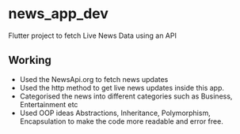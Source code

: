 # news_app_dev

Flutter project to fetch Live News Data using an API

## Working

* Used the NewsApi.org to fetch news updates
* Used the http method to get live news updates inside this app.
* Categorised the news into different categories such as Business, Entertainment etc
* Used OOP ideas Abstractions, Inheritance, Polymorphism, Encapsulation to make the code more readable and error free.
